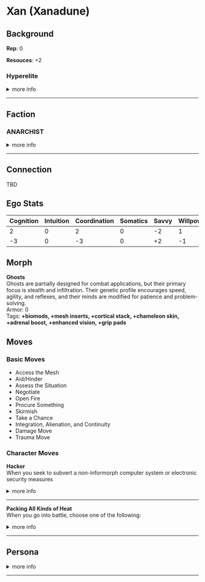
# Xan (Xanadune)

## Background
**Rep**: 0

**Resouces**: +2

### Hyperelite
<details>
<summary>more info</summary>

You are privileged to have been raised as part of the immortal upper class that rules many inner system habitats and hypercorps. You were pampered with wealth and influence that most people can only dream of  

**Starting Morph:** Any except Flat, Splicer, Futura, Pod, Uplift, or any Synthmorph  

**Move**: Wealth or Life of the Party  

**Background Stats**: Resources at +2  

</details>
<hr>

## Faction
### ANARCHIST
<details>
<summary>more info</summary>

You are opposed to hierarchy, favoring flat forms of social organization and directly democratic decisionmaking. You believe power is always corrupting and everyone should have a say in the decisions that affect their lives. According to the primitive and restrictive policies of the inner system and Jovian Junta, this makes you an irresponsible hoodlum at best and a terrorist at worst. In your opinion, that’s comedy coming from governments that keep their populations in line with economic oppression and threats of violence.  
<br>
Common Morphs: All
</details>
<hr>

## Connection
TBD

## Ego Stats  
| Cognition | Intuition | Coordination | Somatics | Savvy | Willpower | Total |
| --------- | --------- | --------- | --------- | --------- | --------- | --------- |
| 2 | 0 | 2 | 0 | -2 | 1 | 5 |
| -3 | 0 | -3 | 0 | +2 | -1 | -5 |

## Morph
**Ghosts**  
Ghosts are partially designed for combat applications, but their primary focus is stealth and infiltration. Their genetic profile encourages speed, agility, and reflexes, and their minds are modified for patience and problem-solving.  
Armor: 0  
Tags: **+biomods, +mesh inserts, +cortical stack, +chameleon skin, +adrenal boost, +enhanced vision, +grip pads**

## Moves
### Basic Moves
* Access the Mesh
* Aid/Hinder
* Assess the Situation
* Negotiate
* Open Fire
* Procure Something
* Skirmish
* Take a Chance
* Integration, Alienation, and Continuity
* Damage Move
* Trauma Move

### Character Moves

**Hacker**  
When you seek to subvert a non-informorph computer system or electronic security measures
<details>
<summary>more info</summary>
Roll+Intuition. On a 10+, choose 3. On a 7-9, choose 2. On a miss, choose 1 anyway.  
You get into the system or past the security  
You don’t alert anyone to your intrusion  
You leave no trace behind  
You don’t permanently damage something important  
</details>

<hr>

**Packing All Kinds of Heat**  
When you go into battle, choose one of the following:  
<details>
<summary>more info</summary>

You’ve loaded incendiary ammunition. Add +burn to your ranged weapon attacks.  
You’ve loaded armor-piercing ammunition. Add +ap-1 to your ranged weapon attacks.  
You’ve loaded plastic ammunition. Add +shock to your ranged weapon attacks.  
You’ve loaded tracking ammunition. Add +bug to your ranged weapon attacks  
</details>
<hr>

## Persona
<details>
<summary>more info</summary>

Q - You have at least one ally! Who is s/he?  
A -    

Q - You have at least one enemy! Who is s/he?  
A -    

Q - Who is your family? Where are they now?  
A -    

Q - Who is your muse? An AI who has been with you since childhood? A fork of yourself?  
A - My muse is called Orac and is quite a intelligent machine with a distinct mmachine voice, in AR they appear as a clear rectalgular plastic box with carrying handles containing a sparse array of LEDs around a spherical center   

Q - Whom or what do you love most? Why?  
A -    

Q - Whom or what do you hate most? Why?  
A -    

Q - Do you want bad candy?  
A -    
</details>
<hr>